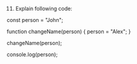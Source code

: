 11. Explain following code:

const person = "John";

function changeName(person) {
    person = "Alex";
}

changeName(person);

console.log(person);